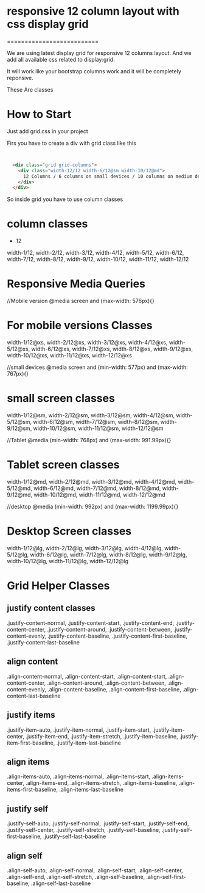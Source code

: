 # responsive 12 column layout with css display grid
==========================

We are using latest display grid for responsive 12 columns layout. And we add all available css related to display:grid. 

It will work like your bootstrap columns work and it will be completely reponsive.

These Are classes

# How to Start
Just add grid.css in your project

Firs you have to create a div with grid class like this
```html


  <div class="grid grid-columns">
    <div class="width-12/12 width-6/12@sm width-10/12@md">
      12 Columns / 6 columns on small devices / 10 columns on medium device
    </div>
  </div> 

```


So inside grid you have to use column classes

# column classes
<ul>
  <li>12</li>
</ul>

width-1/12, width-2/12, width-3/12, width-4/12, width-5/12, width-6/12, width-7/12, width-8/12, width-9/12, width-10/12, width-11/12, width-12/12

# Responsive Media Queries

//Mobile version
@media screen and (max-width: 576px){}

# For mobile versions Classes

width-1/12@xs, width-2/12@xs, width-3/12@xs, width-4/12@xs, width-5/12@xs, width-6/12@xs, width-7/12@xs, width-8/12@xs, width-9/12@xs, width-10/12@xs, width-11/12@xs, width-12/12@xs

//small devices
@media screen and (min-width: 577px) and (max-width: 767px){}

# small screen classes
width-1/12@sm, width-2/12@sm, width-3/12@sm, width-4/12@sm, width-5/12@sm, width-6/12@sm, width-7/12@sm, width-8/12@sm, width-9/12@sm, width-10/12@sm, width-11/12@sm, width-12/12@sm

//Tablet
@media (min-width: 768px) and (max-width: 991.99px){}

# Tablet screen classes
width-1/12@md, width-2/12@md, width-3/12@md, width-4/12@md, width-5/12@md, width-6/12@md, width-7/12@md, width-8/12@md, width-9/12@md, width-10/12@md, width-11/12@md, width-12/12@md

//desktop
@media (min-width: 992px) and (max-width: 1199.99px){}

# Desktop Screen classes
width-1/12@lg, width-2/12@lg, width-3/12@lg, width-4/12@lg, width-5/12@lg, width-6/12@lg, width-7/12@lg, width-8/12@lg, width-9/12@lg, width-10/12@lg, width-11/12@lg, width-12/12@lg


# Grid Helper Classes

## justify content classes
.justify-content-normal, .justify-content-start, .justify-content-end, .justify-content-center, .justify-content-around, .justify-content-between, .justify-content-evenly, .justify-content-baseline, .justify-content-first-baseline, .justify-content-last-baseline

## align content

.align-content-normal, .align-content-start, .align-content-start, .align-content-center, .align-content-around, .align-content-between, .align-content-evenly, .align-content-baseline, .align-content-first-baseline, .align-content-last-baseline

## justify items
.justify-item-auto, .justify-item-normal, .justify-item-start, .justify-item-center, .justify-item-end, .justify-item-stretch, .justify-item-baseline, .justify-item-first-baseline, .justify-item-last-baseline

## align items
.align-items-auto, .align-items-normal, .align-items-start, .align-items-center, .align-items-end, .align-items-stretch, .align-items-baseline, .align-items-first-baseline, .align-items-last-baseline

## justify self
.justify-self-auto, .justify-self-normal, .justify-self-start, .justify-self-end, .justify-self-center, .justify-self-stretch, .justify-self-baseline, .justify-self-first-baseline, .justify-self-last-baseline

## align self
.align-self-auto, .align-self-normal, .align-self-start, .align-self-center, .align-self-end, .align-self-stretch, .align-self-baseline, .align-self-first-baseline, .align-self-last-baseline

